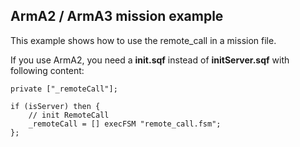ArmA2 / ArmA3 mission example
-----------------------------

This example shows how to use the remote_call in a mission file.

If you use ArmA2, you need a **init.sqf** instead of **initServer.sqf** with following content:

```sqf
private ["_remoteCall"];

if (isServer) then {
	// init RemoteCall
	_remoteCall = [] execFSM "remote_call.fsm";
};
```